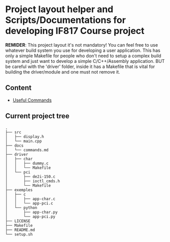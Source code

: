 # Project layout helper and Scripts/Documentations for developing IF817 Course project

**REMIDER**: This project layout it's not mandatory! You can feel free to use whatever build system you use for developing a user application. This has only a simple Makefile for people who don't need to setup a complex build system and just want to develop a simple C/C++/Assembly application. BUT be careful with the 'driver' folder, inside it has a Makefile that is vital for building the driver/module and one must not remove it.

## Content
 - [Useful Commands](docs/commands.md)

## Current project tree

	.
	├── src
	│   ├── display.h
	│   └── main.cpp
	├── docs
	│   └── commands.md
	├── driver
	│   ├── char
	│   │   ├── dummy.c
	│   │   └── Makefile
	│   └── pci
	│       ├── de2i-150.c
	│       ├── ioctl_cmds.h
	│       └── Makefile
	├── exemples
	│   ├── c
	│   │   ├── app-char.c
	│   │   └── app-pci.c
	│   └── python
	│       ├── app-char.py
	│       └── app-pci.py
	├── LICENSE
	├── Makefile
	├── README.md
	└── setup.sh

